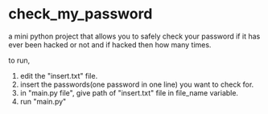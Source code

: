 # check_my_password
a mini python project that allows you to safely check your password if it has ever been hacked or not and if hacked then how many times.

to run, 
1. edit the "insert.txt" file.
2. insert the passwords(one password in one line) you want to check for.
3. in "main.py file", give path of "insert.txt" file in file_name variable.
4. run "main.py"
